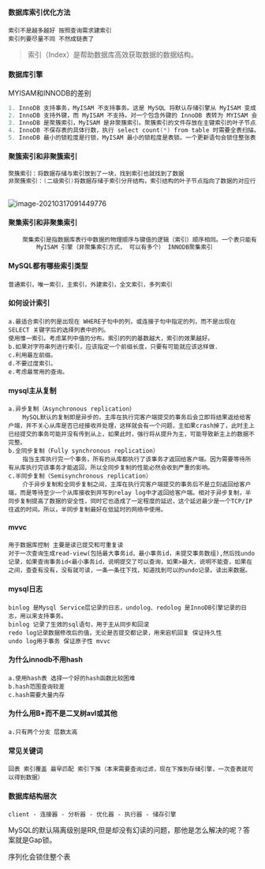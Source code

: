 

#### 数据库索引优化方法

```
索引不是越多越好 按照查询需求建索引
索引列要尽量不同 不然成链表了
```



> 索引（Index）是帮助数据库高效获取数据的数据结构。

#### 数据库引擎

MYISAM和INNODB的差别

```c
1. InnoDB 支持事务，MyISAM 不支持事务。这是 MySQL 将默认存储引擎从 MyISAM 变成 InnoDB 的重要原因之一；
2. InnoDB 支持外键，而 MyISAM 不支持。对一个包含外键的 InnoDB 表转为 MYISAM 会失败；  
3. InnoDB 是聚簇索引，MyISAM 是非聚簇索引。聚簇索引的文件存放在主键索引的叶子节点上，因此 InnoDB 必须要有主键，通过主键索引效率很高。但是辅助索引需要两次查询，先查询到主键，然后再通过主键查询到数据。因此，主键不应该过大，因为主键太大，其他索引也都会很大。而 MyISAM 是非聚集索引，数据文件是分离的，索引保存的是数据文件的指针。主键索引和辅助索引是独立的。 
4. InnoDB 不保存表的具体行数，执行 select count(*) from table 时需要全表扫描。而MyISAM 用一个变量保存了整个表的行数，执行上述语句时只需要读出该变量即可，速度很快；    
5. InnoDB 最小的锁粒度是行锁，MyISAM 最小的锁粒度是表锁。一个更新语句会锁住整张表，导致其他查询和更新都会被阻塞，因此并发访问受限。这也是 MySQL 将默认存储引擎从 MyISAM 变成 InnoDB 的重要原因之一；
```

#### 聚簇索引和非聚簇索引

```c
聚簇索引：将数据存储与索引放到了一块，找到索引也就找到了数据
非聚簇索引：(二级索引)将数据存储于索引分开结构，索引结构的叶子节点指向了数据的对应行，myisam通过key_buffer把索引先缓存到内存中，当需要访问数据时（通过索引访问数据），在内存中直接搜索索引，然后通过索引找到磁盘相应数据，这也就是为什么索引不在key buffer命中时，速度慢的原因。
    
```

![image-20210317091449776](C:\Users\cheny\AppData\Roaming\Typora\typora-user-images\image-20210317091449776.png)

#### 聚集索引和非聚集索引

```c
    聚集索引是指数据库表行中数据的物理顺序与键值的逻辑（索引）顺序相同。一个表只能有一个聚集索引，因为一个表的物理顺序只有一种情况，所以，对应的聚集索引只能有一个。如果某索引不是聚集索引，则表中的行物理顺序与索引顺序不匹配，与非聚集索引相比，聚集索引有着更快的检索速度。
        MyISAM 引擎（非聚集索引方式， 可以有多个） INNODB聚集索引
```

#### MySQL都有哪些索引类型

```
普通索引，唯一索引，主索引，外建索引，全文索引，多列索引
```

#### 如何设计索引

```
a.最适合索引的列是出现在 WHERE子句中的列，或连接子句中指定的列，而不是出现在 SELECT 关键字后的选择列表中的列。
使用惟一索引。考虑某列中值的分布。索引的列的基数越大，索引的效果越好。
b.如果对字符串列进行索引，应该指定一个前缀长度，只要有可能就应该这样做.
c.利用最左前缀。
d.不要过度索引。
e.考虑最常用的查询。
```

#### mysql主从复制

```
a.异步复制（Asynchronous replication）
	MySQL默认的复制即是异步的，主库在执行完客户端提交的事务后会立即将结果返给给客户端，并不关心从库是否已经接收并处理，这样就会有一个问题，主如果crash掉了，此时主上已经提交的事务可能并没有传到从上，如果此时，强行将从提升为主，可能导致新主上的数据不完整。
b.全同步复制（Fully synchronous replication）
	指当主库执行完一个事务，所有的从库都执行了该事务才返回给客户端。因为需要等待所有从库执行完该事务才能返回，所以全同步复制的性能必然会收到严重的影响。
c.半同步复制（Semisynchronous replication）
	介于异步复制和全同步复制之间，主库在执行完客户端提交的事务后不是立刻返回给客户端，而是等待至少一个从库接收到并写到relay log中才返回给客户端。相对于异步复制，半同步复制提高了数据的安全性，同时它也造成了一定程度的延迟，这个延迟最少是一个TCP/IP往返的时间。所以，半同步复制最好在低延时的网络中使用。
```

#### mvvc

```
用于数据库控制 主要是读已提交和可重复读
对于一次查询生成read-view(包括最大事务id，最小事务id，未提交事务数组),然后找undo记录，如果查询事务id<最小事务id，说明提交了可以查询，如果>最大，说明不能查，如果在之间，查查有没有，没有就可读，一条一条往下找，知道找到可以的undo记录。读出来数据。
```

#### mysql日志

```
binlog 是Mysql Service层记录的日志，undolog、redolog 是InnoDB引擎记录的日志，用以来支持事务。
binlog 记录了生效的sql语句，用于主从同步和回滚
redo log记录数据修改后的值，无论是否提交都记录，用来宕机回复 保证持久性
undo log用于事务 保证原子性 mvvc
```

#### 为什么innodb不用hash

```
a.使用hash表 选择一个好的hash函数比较困难
b.hash范围查询较差
c.hash需要大量内存
```

#### 为什么用B+而不是二叉树avl或其他

```
a.只有两个分支 层数太高
```

#### 常见关键词

```
回表 索引覆盖 最早匹配 索引下推（本来需要查询过滤，现在下推到存储引擎，一次查表就可以得到数据）
```

#### 数据库结构层次

```
client - 连接器 - 分析器 - 优化器 - 执行器 - 储存引擎
```

MySQL的默认隔离级别是RR,但是却没有幻读的问题，那他是怎么解决的呢？答案就是Gap锁。

序列化会锁住整个表